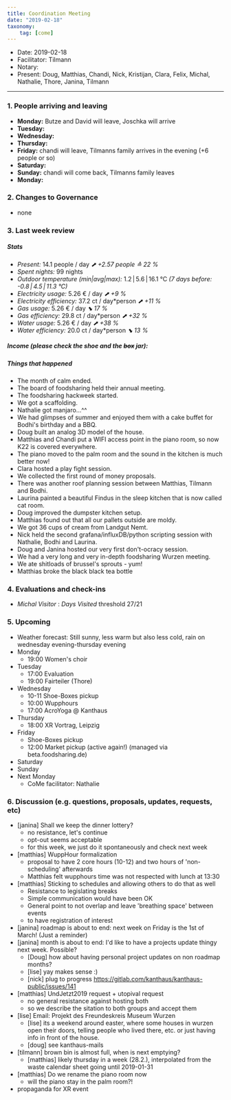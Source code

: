 ```yaml
---
title: Coordination Meeting
date: "2019-02-18"
taxonomy:
    tag: [come]
---
```


- Date: 2019-02-18
- Facilitator: Tilmann
- Notary:
- Present: Doug, Matthias, Chandi, Nick, Kristijan, Clara, Felix, Michal, Nathalie, Thore, Janina, Tilmann

----
<!-- 0. Minute of silence -->

### 1. People arriving and leaving
- **Monday:** Butze and David will leave, Joschka will arrive
- **Tuesday:**
- **Wednesday:**
- **Thursday:**
- **Friday:** chandi will leave, Tilmanns family arrives in the evening (+6 people or so)
- **Saturday:**
- **Sunday:** chandi will come back, Tilmanns family leaves
- **Monday:**

### 2. Changes to Governance
- none

### 3. Last week review
##### Stats
<!-- Read counters in heating room and append to water.csv and gas.csv in https://gitlab.com/kanthaus/kanthaus-public/tree/master/resourcesUsed, otherwise the script will complain -->
<!-- press the play button on https://gitlab.com/kanthaus/kanthaus-private/pipeline_schedules and it will print to #kanthaus-residence -->
- *Present:* 14.1 people / day _⬈ +2.57 people ≙ 22 %_
- *Spent nights:* 99 nights
- *Outdoor temperature (min|avg|max):* 1.2 | 5.6 | 16.1 °C _(7 days before: -0.8 | 4.5 | 11.3 °C)_
- *Electricity usage:* 5.26 € / day _⬈ +9 %_
- *Electricity efficiency:* 37.2 ct / day*person _⬈ +11 %_
- *Gas usage:* 5.26 € / day _⬊ 17 %_
- *Gas efficiency:* 29.8 ct / day*person _⬈ +32 %_
- *Water usage:* 5.26 € / day _⬈ +38 %_
- *Water efficiency:* 20.0 ct / day*person _⬊ 13 %_


##### Income (please check the shoe and the ~~box~~ jar):

##### Things that happened
- The month of calm ended.
- The board of foodsharing held their annual meeting.
- The foodsharing hackweek started.
- We got a scaffolding.
- Nathalie got manjaro...^^
- We had glimpses of summer and enjoyed them with a cake buffet for Bodhi's birthday and a BBQ.
- Doug built an analog 3D model of the house.
- Matthias and Chandi put a WIFI access point in the piano room, so now K22 is covered everywhere.
- The piano moved to the palm room and the sound in the kitchen is much better now!
- Clara hosted a play fight session.
- We collected the first round of money proposals.
- There was another roof planning session between Matthias, Tilmann and Bodhi.
- Laurina painted a beautiful Findus in the sleep kitchen that is now called cat room.
- Doug improved the dumpster kitchen setup.
- Matthias found out that all our pallets outside are moldy.
- We got 36 cups of cream from Landgut Nemt.
- Nick held the second grafana/influxDB/python scripting session with Nathalie, Bodhi and Laurina.
- Doug and Janina hosted our very first don't-ocracy session.
- We had a very long and very in-depth foodsharing Wurzen meeting.
- We ate shitloads of brussel's sprouts - yum!
- Matthias broke the black black tea bottle

### 4. Evaluations and check-ins
- *Michal* _Visitor_ : _Days Visited_ threshold 27/21


### 5. Upcoming <!-- https://cloud.kanthaus.online/apps/calendar/ -->
- Weather forecast: Still sunny, less warm but also less cold, rain on wednesday evening-thursday evening
- Monday
    - 19:00 Women's choir
- Tuesday
    - 17:00 Evaluation
    - 19:00 Fairteiler (Thore)
- Wednesday
    - 10-11 Shoe-Boxes pickup
    - 10:00 Wupphours
    - 17:00 AcroYoga @ Kanthaus
- Thursday
    - 18:00 XR Vortrag, Leipzig
- Friday
    - Shoe-Boxes pickup
    - 12:00 Market pickup (active again!) (managed via beta.foodsharing.de)
- Saturday
- Sunday
- Next Monday
  - CoMe facilitator: Nathalie

### 6. Discussion (e.g. questions, proposals, updates, requests, etc) <!-- can also include discussions about cooking and heating -->
- [janina] Shall we keep the dinner lottery?
    - no resistance, let's continue
    - opt-out seems acceptable
    - for this week, we just do it spontaneously and check next week
- [matthias] WuppHour formalization
    - proposal to have 2 core hours (10-12) and two hours of 'non-scheduling' afterwards
    - Matthias felt wupphours time was not respected with lunch at 13:30
- [matthias] Sticking to schedules and allowing others to do that as well
    - Resistance to legislating breaks
    - Simple communication would have been OK
    - General point to not overlap and leave 'breathing space' between events
    - to have registration of interest
- [janina] roadmap is about to end: next week on Friday is the 1st of March! (Just a reminder)
- [janina] month is about to end: I'd like to have a projects update thingy next week. Possible?
    - [Doug] how about having personal project updates on non roadmap months?
    - [lise] yay makes sense :)
    - [nick] plug to progress https://gitlab.com/kanthaus/kanthaus-public/issues/141
- [matthias] UndJetzt2019 request + utopival request
    - no general resistance against hosting both
    - so we describe the sitation to both groups and accept them
- [lise] Email: Projekt des Freundeskreis Museum Wurzen
    - [lise] its a weekend around easter, where some houses in wurzen open their doors, telling people who lived there, etc. or just having info in front of the house.
    - [doug] see kanthaus-mails
- [tilmann] brown bin is almost full, when is next emptying?
    - [matthias] likely thursday in a week (28.2.), interpolated from the waste calendar sheet going until 2019-01-31
- [matthias] Do we rename the piano room now
    - will the piano stay in the palm room?!
- propaganda for XR event
